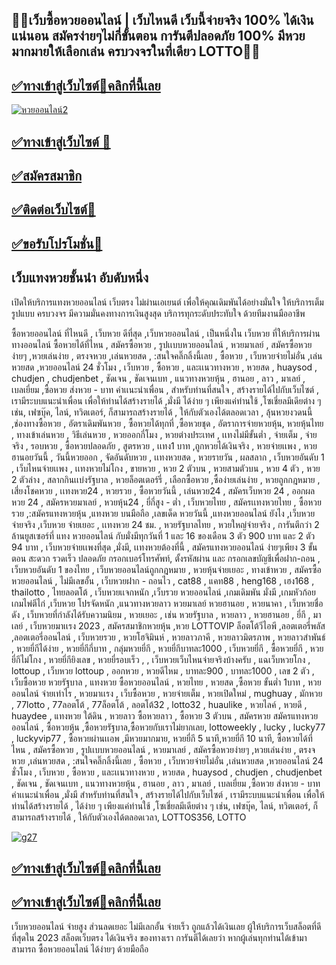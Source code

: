 
## 🍎🍎เว็บซื้อหวยออนไลน์ | เว็บไหนดี เว็บนี้จ่ายจริง 100% ได้เงินแน่นอน สมัครง่ายๆไม่กี่ขั้นตอน การันตีปลอดภัย 100% มีหวยมากมายให้เลือกเล่น ครบวงจรในที่เดียว LOTTO🍎🍎

## [✅ทางเข้าสู่เว็บไซต์🍎คลิกที่นี้เลย](https://page.line.me/hh558)

[![หวยออนไลน์2](https://github.com/gg558558/-/assets/154373553/a3447cd4-5d31-4506-9b2a-275d0f1c90ec)](https://page.line.me/hh558)

## [✅ทางเข้าสู่เว็บไซต์ 🍎](https://page.line.me/hh558)

## [✅สมัครสมาชิก](https://page.line.me/hh558)

## [✅ติดต่อเว็บไซต์🍎](https://sites.google.com/view/hh558/)

## [✅ขอรับโปรโมชั่น🍎](https://sites.google.com/view/slot-pg-online-/)

## เว็บแทงหวยชั้นนำ อับดับหนึ่ง
เปิดให้บริการแทงหวยออนไลน์ เว็บตรง ไม่ผ่านเอเยนต์ เพื่อให้คุณเดิมพันได้อย่างมั่นใจ ให้บริการเต็มรูปแบบ ครบวงจร มีความมั่นคงทางการเงินสูงสุด บริการทุกระดับประทับใจ ด้วยทีมงานมืออาชีพ

ซื้อหวยออนไลน์ ที่ไหนดี , เว็บหวย ดีที่สุด ,เว็บหวยออนไลน์ , เป็นหนึ่งใน เว็บหวย ที่ให้บริการผ่านทางออนไลน์ ซื้อหวยได้ที่ไหน , สมัครซื้อหวย , รูปเเบบหวยออนไลน์ , หวยมาเลย์ , สมัครซื้อหวยง่ายๆ ,หวยเล่นง่าย , ตรงจหวย ,เล่นหวยสด , :สนใจคลิ๊กลิ้งนี้เลย , ซื้อหวย , เว็บหวยจ่ายไม่อั่น ,เล่นหวยสด ,หวยออนไลน์ 24 ชั่วโมง , เว็บหวย , ซื้อหวย , และเเนวทางหวย , หวยสด , huaysod , chudjen , chudjenbet , ชัดเจน , ชัดเจนเบท , แนวทางหวยหุ้น , ฮานอย , ลาว , มาเลย์ , เบลเยี่ยม ,ซื้อหวย ส่งหวย - บาท ค่าเเนะนำเพื่อน , สำหรับท่านที่สนใจ , สร้างรายได้ไปกับเว็บไซต์ , เรามีระบบแนะนำเพื่อน เพื่อให้ท่านได้สร้างรายได้ ,มั่งมี ได้ง่าย ๆ เพียงแค่ท่านใช้ ,โซเชี่ยลมีเดียต่าง ๆ เช่น, เฟซบุ๊ค, ไลน์, ทวิตเตอร์, ก็สามารถสร้างรายได้ , ให้กับตัวเองได้ตลอดเวลา , ลุ้นหวยงวดนนี้ ,ช่องทางซื้อหวย , อัตราเดิมพันหวย , ซื้อหวยได้ทุกที่ ,ซื้อหวยชุด , อัตราการจ่ายหวยหุ้น, หวยหุ้นไทย , ทางเข้าเล่นหวย , วิธีเล่นหวย , หวยออกกี่โมง , หวยต่างประเทศ , เเทงไม่มีขั้นต่ำ , จ่ายเต็ม , จ่ายจริง , รอบหวย , ซื้อหวยปลอดภัย , สูตรหวย , เเทง1 บาท ,ถูกหวยได้เงินจริง , หวยจ่ายเเพง , หวยฮานอยวันนี้ , วันนี้หวยออก , จัดอันดับหวย , เเทงหวยสด , หวยรายวัน , ผลสลาก , เว็บหวยอันดับ 1 , เว็บไหนจ่ายเเพง , เเทงหวยไม่โกง , ขายหวย , หวย 2 ตัวบน , หวยสามตัวบน , หวย 4 ตัว , หวย 2 ตัวล่าง , สลากกินเเบ่งรัฐบาล , หวยล็อตเตอร์รี่ , เลือกซื้อหวย ,ซื้อง่ายเล่นง่าย , หวยถูกกฎหมาย , เสี่ยงโชคหวย , เเทงหวย24 , หวยรวย , ซื้อหวยวันนี้ , เล่นหวย24 , สมัครเว็บหวย 24 , ออกผลหวย 24 , สมัครหวยมาเลย์ , หวยหุ้น24 , ยี่กี่สูง - ต่ำ , เว็บหวยไทย , สมัครเเทงหวยไทย , ซื้อหวยรวย ,:สมัครแทงหวยหุ้น ,แทงหวย บนมือถือ ,เลขเด็ด หวยวันนี้ ,แทงหวยออนไลน์ ยังไง ,เว็บหวย จ่ายจริง ,เว็บหวย จ่ายเยอะ , เเทงหวย 24 ชม. , หวยรัฐบาลไทย , หวยใหญ่จ่ายจริง , การันตีกว่า 2 ล้านยูสเซอร์ที่ แทง หวยออนไลน์ กับมั่งมีทุกวันที่ 1 และ 16 ของเดือน 3 ตัว 900 บาท และ 2 ตัว 94 บาท , เว็บหวยจ่ายเเพงที่สุด ,มั่งมี, เเทงหวยต้องที่นี้ , สมัครแทงหวยออนไลน์ ง่ายๆเพียง 3 ขั้นตอน สะดวก รวดเร็ว ปลอดภัย กรอกเบอร์โทรศัพท์, ตั้งรหัสผ่าน และ กรอกเลขบัญชีเพื่อฝาก-ถอน , เว็บหวยอันดับ 1 ของไทย , เว็บหวยออนไลน์ถูกกฎหมาย , หวยหุ้นจ่ายเยอะ , ทางเข้าหวย , สมัครซื้อหวยออนไลน์ , ไม่มีเลขอั้น , เว็บหวยฝาก - ถอนไว , cat88 , แคท88 , heng168 , เฮง168 , thailotto , ไทยลอตโต้ , เว็บหวยเเจกหนัก ,เว็บรวย หวยออนไลน์ ,เกมเดิมพัน มั่งมี ,เกมหัวก้อย เกมไพ่ตีไก่ ,เว็บหวย โปรจัดหนัก ,แนวทางหวยลาว หวยมาเลย์ หวยฮานอย , หวยนาคา , เว็บหวยชื่อดัง , เว็บหวยที่กำลังได้รับความนิยม , หวยเยอะ , เช่น หวยรัฐบาล , หวยลาว , หวยฮานอย , ยี่กี , มาเลย์ , เว็บหวยมาเเรง 2023 , สมัครสมาชิกหวยหุ้น ,หวย LOTTOVIP ล็อตโต้วีไอพี ,ลอตเตอรี่พลัส ,ลอตเตอรี่ออนไลน์ , เว็บหวยรวย , หวยโฮจิมินห์ , หวยลาวภาคี , หวยลาวมิตรภาพ , หวยลาวสำพันธ์ , หวยยี่กีได้ง่าย , หวยยี่กีกี่บาท , กลุ่มหวยยี่กี , หวยยี่กีบาทละ1000 , เว็บหวยยี่กี , ซื้อหวยยี่กี , หวยยี่กีไม่โกง , หวยยี่กียิงเลข , หวยยี่รอบเร็ว , , เว็บหวยเว็บไหนจ่ายจริงบ้างครับ , แฉเว็บหวยโกง , lottoup , เว็บหวย lottoup , ออกหวย , หวยดีไหม , บาทละ900 , บาทละ1000 , เลข 2 ตัว , เว็บซื้อหวย หวยรัฐบาล , แทงหวย ซื้อหวยออนไลน์ , หวยไทย , หวยสด ,ซื้อหวย ขั้นต่ำ 1บาท , หวยออนไลน์ จ่ายเท่าไร , หวยมาเเรง , เว็บซื้อหวย , หวยจ่ายเต็ม , หวยเปิดใหม่ , mughuay , มักหวย , 77lotto , 77ลอตโต้ , 77ล็อตโต้ , ลอตโต้32 , lotto32 , huaulike , หวยไลค์ , หวยดี , huaydee , แทงหวย ใต้ดิน , หวยลาว ซื้อหวยลาว , ซื้อหวย 3 ตัวบน , สมัครหวย สมัครแทงหวยออนไลน์ , ซื้อหวยหุ้น ,ซื้อหวยรัฐบาล,ซื้อหวยกับเราไม่ยากเลย, lottoweekly , lucky , lucky77 , luckyvip77 , ซื้อหวยผ่านเเอพ ,มีหวยมากมาย, หวยยี่กี 5 นาที,หวยยี่กี 10 นาที, ซื้อหวยได้ที่ไหน , สมัครซื้อหวย , รูปเเบบหวยออนไลน์ , หวยมาเลย์ , สมัครซื้อหวยง่ายๆ ,หวยเล่นง่าย , ตรงจหวย ,เล่นหวยสด , :สนใจคลิ๊กลิ้งนี้เลย , ซื้อหวย , เว็บหวยจ่ายไม่อั่น ,เล่นหวยสด ,หวยออนไลน์ 24 ชั่วโมง , เว็บหวย , ซื้อหวย , และเเนวทางหวย , หวยสด , huaysod , chudjen , chudjenbet , ชัดเจน , ชัดเจนเบท , แนวทางหวยหุ้น , ฮานอย , ลาว , มาเลย์ , เบลเยี่ยม ,ซื้อหวย ส่งหวย - บาท ค่าเเนะนำเพื่อน ,มั่งมี สำหรับท่านที่สนใจ , สร้างรายได้ไปกับเว็บไซต์ , เรามีระบบแนะนำเพื่อน เพื่อให้ท่านได้สร้างรายได้ , ได้ง่าย ๆ เพียงแค่ท่านใช้ ,โซเชี่ยลมีเดียต่าง ๆ เช่น, เฟซบุ๊ค, ไลน์, ทวิตเตอร์, ก็สามารถสร้างรายได้ , ให้กับตัวเองได้ตลอดเวลา, LOTTOS356, LOTTO


[![g27](https://github.com/gg558558/-/assets/154373553/5ef3ec8f-8314-4d02-9e64-da4fec34298d)](https://page.line.me/hh558)


## [✅ทางเข้าสู่เว็บไซต์🍎คลิกที่นี้เลย](https://page.line.me/hh558)

## [✅ทางเข้าสู่เว็บไซต์🍎คลิกที่นี้เลย](https://page.line.me/hh558)

เว็บหวยออนไลน์ จ่ายสูง ส่วนลดเยอะ ไม่มีเลกอั้น จ่ายเร็ว ถูกแล้วได้เงินเลย ผู้ให้บริการเว็บสล็อตที่ดีที่สุดใน 2023 สล็อตเว็บตรง ได้เงินจริง ของทางเรา การันตีได้เลยว่า หากผู้เล่นทุกท่านได้เข้ามาสามารถ ซื้อหวยออนไลน์ ได้ง่ายๆ ด้วยมือถือ
